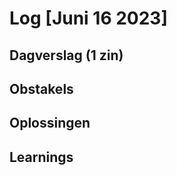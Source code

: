 # Log [Juni 16 2023]

  

## Dagverslag (1 zin)

  

## Obstakels

  

## Oplossingen

  

## Learnings
